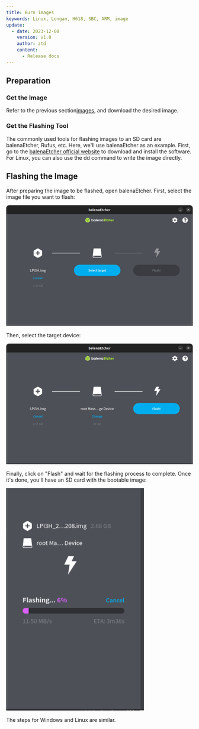 ```yaml
---
title: Burn images
keywords: Linux, Longan, H618, SBC, ARM, image
update:
  - date: 2023-12-08
    version: v1.0
    author: ztd
    content:
      - Release docs
---
```


## Preparation

### Get the Image

Refer to the previous section[images](https://wiki.sipeed.com/hardware/en/longan/H618/lpi3h/3_images.html), and download the desired image.

### Get the Flashing Tool

The commonly used tools for flashing images to an SD card are balenaEtcher, Rufus, etc. Here, we'll use balenaEtcher as an example. First, go to the [balenaEtcher official website](https://etcher.balena.io/#download-etcher) to download and install the software.
For Linux, you can also use the dd command to write the image directly.

## Flashing the Image

After preparing the image to be flashed, open balenaEtcher. First, select the image file you want to flash:

![select_image](./../../../../zh/longan/h618/lpi3h/assets/burn_image/select_image.png)

Then, select the target device:

![select_device](./../../../../zh/longan/h618/lpi3h/assets/burn_image/select_device.png)

Finally, click on "Flash" and wait for the flashing process to complete. Once it's done, you'll have an SD card with the bootable image:

![flash_image](./../../../../zh/longan/h618/lpi3h/assets/burn_image/flash_image.png)


The steps for Windows and Linux are similar.
